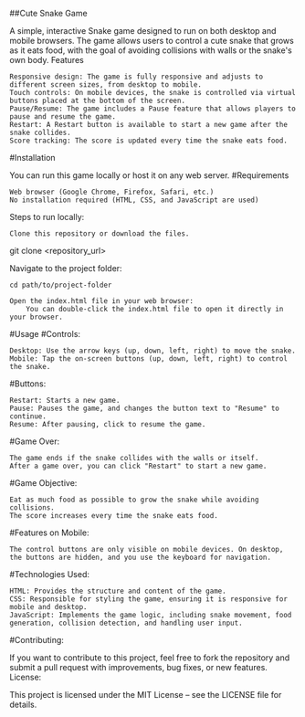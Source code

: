 ##Cute Snake Game

A simple, interactive Snake game designed to run on both desktop and mobile browsers. The game allows users to control a cute snake that grows as it eats food, with the goal of avoiding collisions with walls or the snake's own body.
Features

    Responsive design: The game is fully responsive and adjusts to different screen sizes, from desktop to mobile.
    Touch controls: On mobile devices, the snake is controlled via virtual buttons placed at the bottom of the screen.
    Pause/Resume: The game includes a Pause feature that allows players to pause and resume the game.
    Restart: A Restart button is available to start a new game after the snake collides.
    Score tracking: The score is updated every time the snake eats food.

#Installation

You can run this game locally or host it on any web server.
#Requirements

    Web browser (Google Chrome, Firefox, Safari, etc.)
    No installation required (HTML, CSS, and JavaScript are used)

Steps to run locally:

    Clone this repository or download the files.

git clone <repository_url>

Navigate to the project folder:

    cd path/to/project-folder

    Open the index.html file in your web browser:
        You can double-click the index.html file to open it directly in your browser.

#Usage
#Controls:

    Desktop: Use the arrow keys (up, down, left, right) to move the snake.
    Mobile: Tap the on-screen buttons (up, down, left, right) to control the snake.

#Buttons:

    Restart: Starts a new game.
    Pause: Pauses the game, and changes the button text to "Resume" to continue.
    Resume: After pausing, click to resume the game.

#Game Over:

    The game ends if the snake collides with the walls or itself.
    After a game over, you can click "Restart" to start a new game.

#Game Objective:

    Eat as much food as possible to grow the snake while avoiding collisions.
    The score increases every time the snake eats food.

#Features on Mobile:

    The control buttons are only visible on mobile devices. On desktop, the buttons are hidden, and you use the keyboard for navigation.

#Technologies Used:

    HTML: Provides the structure and content of the game.
    CSS: Responsible for styling the game, ensuring it is responsive for mobile and desktop.
    JavaScript: Implements the game logic, including snake movement, food generation, collision detection, and handling user input.

#Contributing:

If you want to contribute to this project, feel free to fork the repository and submit a pull request with improvements, bug fixes, or new features.
License:

This project is licensed under the MIT License – see the LICENSE file for details.
